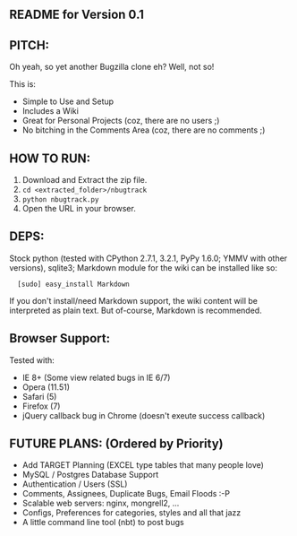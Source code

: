 
README for Version 0.1
----------------------

## PITCH: ##

Oh yeah, so yet another Bugzilla clone eh? Well, not so! 

This is:

* Simple to Use and Setup
* Includes a Wiki
* Great for Personal Projects (coz, there are no users ;)
* No bitching in the Comments Area (coz, there are no comments ;)

## HOW TO RUN: ##

1. Download and Extract the zip file.
2. `cd <extracted_folder>/nbugtrack`
3. `python nbugtrack.py`
4. Open the URL in your browser.

## DEPS: ##

Stock python (tested with CPython 2.7.1, 3.2.1, PyPy 1.6.0; YMMV with other versions), sqlite3; Markdown module for the wiki can be installed like so:

      [sudo] easy_install Markdown

If you don't install/need Markdown support, the wiki content will be interpreted as plain text. But of-course, Markdown is recommended.

## Browser Support: ##

Tested with:

* IE 8+ (Some view related bugs in IE 6/7)
* Opera (11.51) 
* Safari (5)
* Firefox (7)
* jQuery callback bug in Chrome (doesn't exeute success callback)
   
## FUTURE PLANS: (Ordered by Priority) ##

* Add TARGET Planning (EXCEL type tables that many people love)
* MySQL / Postgres Database Support
* Authentication / Users (SSL)
* Comments, Assignees, Duplicate Bugs, Email Floods :-P
* Scalable web servers: nginx, mongrell2, ...
* Configs, Preferences for categories, styles and all that jazz
* A little command line tool (nbt) to post bugs

